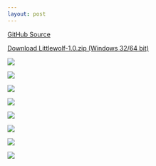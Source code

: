 ```yaml
---
layout: post
---
```


[GitHub Source](https://github.com/glouw/littlewolf)

[Download Littlewolf-1.0.zip (Windows 32/64 bit)](https://github.com/glouw/littlewolf/releases/download/littlewolf-1.0/littlewolf-1.0.zip)

![](/images/lw/1.PNG)

![](/images/lw/12.PNG)

![](/images/lw/11.PNG)

![](/images/lw/2.PNG)

![](/images/lw/3.PNG)

![](/images/lw/4.PNG)

![](/images/lw/5.PNG)

![](/images/lw/9.PNG)
